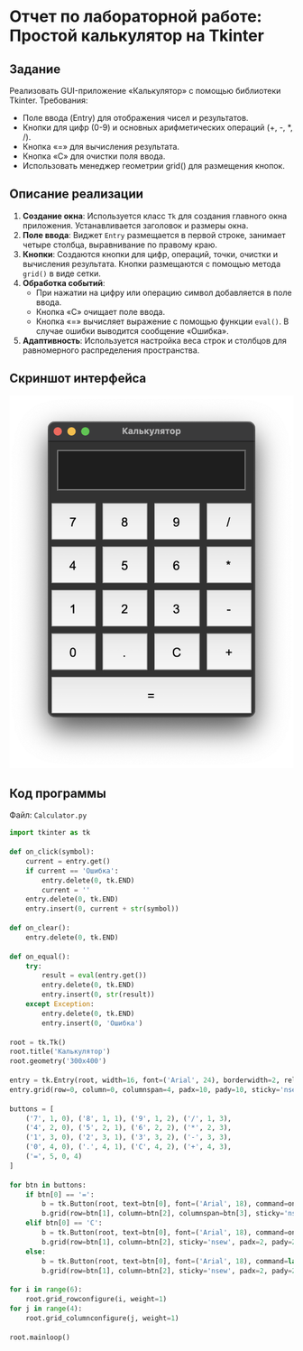 # Отчет по лабораторной работе: Простой калькулятор на Tkinter

## Задание

Реализовать GUI-приложение «Калькулятор» с помощью библиотеки Tkinter. Требования:
- Поле ввода (Entry) для отображения чисел и результатов.
- Кнопки для цифр (0-9) и основных арифметических операций (+, -, *, /).
- Кнопка «=» для вычисления результата.
- Кнопка «C» для очистки поля ввода.
- Использовать менеджер геометрии grid() для размещения кнопок.

## Описание реализации

1. **Создание окна**: Используется класс `Tk` для создания главного окна приложения. Устанавливается заголовок и размеры окна.
2. **Поле ввода**: Виджет `Entry` размещается в первой строке, занимает четыре столбца, выравнивание по правому краю.
3. **Кнопки**: Создаются кнопки для цифр, операций, точки, очистки и вычисления результата. Кнопки размещаются с помощью метода `grid()` в виде сетки.
4. **Обработка событий**:
   - При нажатии на цифру или операцию символ добавляется в поле ввода.
   - Кнопка «C» очищает поле ввода.
   - Кнопка «=» вычисляет выражение с помощью функции `eval()`. В случае ошибки выводится сообщение «Ошибка».
5. **Адаптивность**: Используется настройка веса строк и столбцов для равномерного распределения пространства.

## Скриншот интерфейса

![Изображение интерфейса](https://github.com/Elvich/Algorithms-and-data-structures/blob/main/Term%203/LR%203/SCH.png)

## Код программы

Файл: `Calculator.py`

```python
import tkinter as tk

def on_click(symbol):
    current = entry.get()
    if current == 'Ошибка':
        entry.delete(0, tk.END)
        current = ''
    entry.delete(0, tk.END)
    entry.insert(0, current + str(symbol))

def on_clear():
    entry.delete(0, tk.END)

def on_equal():
    try:
        result = eval(entry.get())
        entry.delete(0, tk.END)
        entry.insert(0, str(result))
    except Exception:
        entry.delete(0, tk.END)
        entry.insert(0, 'Ошибка')

root = tk.Tk()
root.title('Калькулятор')
root.geometry('300x400')

entry = tk.Entry(root, width=16, font=('Arial', 24), borderwidth=2, relief='ridge', justify='right')
entry.grid(row=0, column=0, columnspan=4, padx=10, pady=10, sticky='nsew')

buttons = [
    ('7', 1, 0), ('8', 1, 1), ('9', 1, 2), ('/', 1, 3),
    ('4', 2, 0), ('5', 2, 1), ('6', 2, 2), ('*', 2, 3),
    ('1', 3, 0), ('2', 3, 1), ('3', 3, 2), ('-', 3, 3),
    ('0', 4, 0), ('.', 4, 1), ('C', 4, 2), ('+', 4, 3),
    ('=', 5, 0, 4)
]

for btn in buttons:
    if btn[0] == '=':
        b = tk.Button(root, text=btn[0], font=('Arial', 18), command=on_equal)
        b.grid(row=btn[1], column=btn[2], columnspan=btn[3], sticky='nsew', padx=2, pady=2)
    elif btn[0] == 'C':
        b = tk.Button(root, text=btn[0], font=('Arial', 18), command=on_clear)
        b.grid(row=btn[1], column=btn[2], sticky='nsew', padx=2, pady=2)
    else:
        b = tk.Button(root, text=btn[0], font=('Arial', 18), command=lambda x=btn[0]: on_click(x))
        b.grid(row=btn[1], column=btn[2], sticky='nsew', padx=2, pady=2)

for i in range(6):
    root.grid_rowconfigure(i, weight=1)
for j in range(4):
    root.grid_columnconfigure(j, weight=1)

root.mainloop()
```



